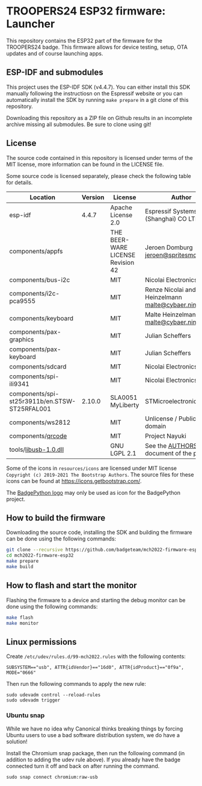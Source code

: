 # TROOPERS24 ESP32 firmware: Launcher

This repository contains the ESP32 part of the firmware for the TROOPERS24 badge. This firmware allows for device testing, setup, OTA updates and of course launching apps.

## ESP-IDF and submodules

This project uses the ESP-IDF SDK (v4.4.7). You can either install this SDK manually following the instructiosn on the Espressif website or you can automatically install the SDK by running `make prepare` in a git clone of this repository.

Downloading this repository as a ZIP file on Github results in an incomplete archive missing all submodules. Be sure to clone using git!

## License

The source code contained in this repository is licensed under terms of the MIT license, more information can be found in the LICENSE file.

Some source code is licensed separately, please check the following table for details.

| Location                                      | Version | License                           | Author                                                                                          |
|-----------------------------------------------|---------|-----------------------------------|-------------------------------------------------------------------------------------------------|
| esp-idf                                       | 4.4.7   | Apache License 2.0                | Espressif Systems (Shanghai) CO LTD                                                             |
| components/appfs                              |         | THE BEER-WARE LICENSE Revision 42 | Jeroen Domburg <jeroen@spritesmods.com>                                                         |
| components/bus-i2c                            |         | MIT                               | Nicolai Electronics                                                                             |
| components/i2c-pca9555                        |         | MIT                               | Renze Nicolai and Malte Heinzelmann <malte@cybaer.ninja>                                        |
| components/keyboard                           |         | MIT                               | Malte Heinzelmann <malte@cybaer.ninja>                                                          |
| components/pax-graphics                       |         | MIT                               | Julian Scheffers                                                                                |
| components/pax-keyboard                       |         | MIT                               | Julian Scheffers                                                                                |
| components/sdcard                             |         | MIT                               | Nicolai Electronics                                                                             |
| components/spi-ili9341                        |         | MIT                               | Nicolai Electronics                                                                             |
| components/spi-st25r3911b/en.STSW-ST25RFAL001 | 2.10.0  | SLA0051 MyLiberty                 | STMicroelectronics                                                                              |
| components/ws2812                             |         | MIT                               | Unlicense / Public domain                                                                       |
| components/[qrcode]                             |         | MIT                               | Project Nayuki                                                                      |
| tools/[libusb-1.0.dll]                        |         | GNU LGPL 2.1                      | See the [AUTHORS](https://github.com/libusb/libusb/blob/master/AUTHORS) document of the project |

[libusb-1.0.dll]: https://libusb.info
[qrcode]: https://www.nayuki.io/page/qr-code-generator-library

Some of the icons in `resources/icons` are licensed under MIT license `Copyright (c) 2019-2021 The Bootstrap Authors`. The source files for these icons can be found at https://icons.getbootstrap.com/.

The [BadgePython logo](resources/icons/python.png) may only be used as icon for the BadgePython project.

## How to build the firmware

Downloading the source code, installing the SDK and building the firmware can be done using the following commands:

```sh
git clone --recursive https://github.com/badgeteam/mch2022-firmware-esp32
cd mch2022-firmware-esp32
make prepare
make build
```

## How to flash and start the monitor

Flashing the firmware to a device and starting the debug monitor can be done using the following commands:

```sh
make flash
make monitor
```

## Linux permissions
Create `/etc/udev/rules.d/99-mch2022.rules` with the following contents:

```
SUBSYSTEM=="usb", ATTR{idVendor}=="16d0", ATTR{idProduct}=="0f9a", MODE="0666"
```

Then run the following commands to apply the new rule:

```
sudo udevadm control --reload-rules
sudo udevadm trigger
```

### Ubuntu snap
While we have no idea why Canonical thinks breaking things by forcing Ubuntu users to use a bad software distribution system, we do have a solution!

Install the Chromium snap package, then run the following command (in addition to adding the udev rule above). If you already have the badge connected turn it off and back on after running the command.

```
sudo snap connect chromium:raw-usb
```
